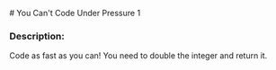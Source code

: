 # You Can't Code Under Pressure 1

### Description:
Code as fast as you can! You need to double the integer and return it.
